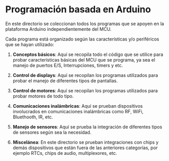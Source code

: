 # Programación basada en Arduino
En este directorio se coleccionan todos los programas que se apoyen en la plataforma Arduino independientemente del MCU.

Cada programa está organizado según las características y/o periféricos que se hayan utilizado:

1. **Conceptos básicos**: Aquí se recopila todo el código que se utilice para probar características básicas del MCU que se programa, ya sea el manejo de puertos E/S, Interrupciones, timers y etc.

2. **Control de displays**: Aquí se recopilan los programas utilizados para probar el manejo de diferentes tipos de pantallas.

3. **Control de motores**: Aquí se recopilan los programas utilizados para probar motores de todo tipo.

4. **Comunicaciones inalámbricas**: Aquí se prueban dispositivos involucrados en comunicaciones inalámbricas como RF, WiFi, Bluethooth, IR, etc.

5. **Manejo de sensores**: Aquí se prueba la integración de diferentes tipos de sensores según sea la necesidad.

6. **Miscelánea**: En este directorio se prueban integraciones con chips y demás dispositivos que están fuera de las anteriores categorías, por ejemplo RTCs, chips de audio, multiplexores, etc.


